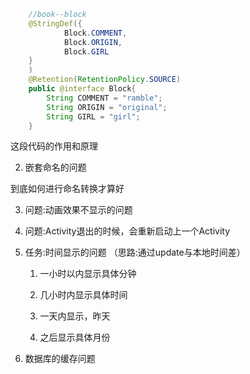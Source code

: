 ```java
    //book--block
    @StringDef({
            Block.COMMENT,
            Block.ORIGIN,
            Block.GIRL
    }
    )
    @Retention(RetentionPolicy.SOURCE)
    public @interface Block{
        String COMMENT = "ramble";
        String ORIGIN = "original";
        String GIRL = "girl";
    }
```
这段代码的作用和原理

2. 嵌套命名的问题

到底如何进行命名转换才算好

3. 问题:动画效果不显示的问题

4. 问题:Activity退出的时候，会重新启动上一个Activity

5. 任务:时间显示的问题 （思路:通过update与本地时间差）

   1. 一小时以内显示具体分钟

   2. 几小时内显示具体时间

   3. 一天内显示，昨天

   4. 之后显示具体月份

6. 数据库的缓存问题
